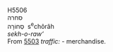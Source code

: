 <body>
  <p>H5506<br>  סחרה  <br> סְחוֹרָה  ‎  s<sup>e</sup>chôrâh  <br><i>sekh-o-raw‘ </i><br>From <a href="h5503.htm">5503</a>  <i>traffic: - </i>merchandise.<br></p>
 </body>